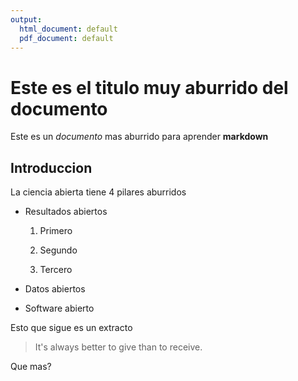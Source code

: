 ```yaml
---
output:
  html_document: default
  pdf_document: default
---
```


# Este es el titulo muy aburrido del documento

Este es un *documento* mas aburrido para aprender **markdown**

## Introduccion

La ciencia abierta tiene 4 pilares aburridos

* Resultados abiertos

    1. Primero
    
    1. Segundo 
    
    3. Tercero

* Datos abiertos

* Software abierto

Esto que sigue es un extracto

> It's always better to give 
> than to receive.

Que mas? 

